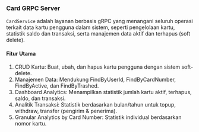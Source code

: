 ### Card GRPC Server
``CardService`` adalah layanan berbasis gRPC yang menangani seluruh operasi terkait data kartu pengguna dalam sistem, seperti pengelolaan kartu, statistik saldo dan transaksi, serta manajemen data aktif dan terhapus (soft delete).

#### Fitur Utama
1. CRUD Kartu: Buat, ubah, dan hapus kartu pengguna dengan sistem soft-delete.
2. Manajemen Data: Mendukung FindByUserId, FindByCardNumber, FindByActive, dan FindByTrashed.
3. Dashboard Analytics: Menampilkan statistik jumlah kartu aktif, terhapus, saldo, dan transaksi.
5. Analitik Transaksi: Statistik berdasarkan bulan/tahun untuk topup, withdraw, transfer (pengirim & penerima).
6. Granular Analytics by Card Number: Statistik individual berdasarkan nomor kartu.